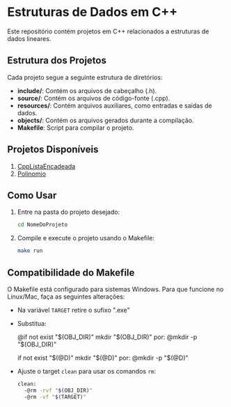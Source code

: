 # Estruturas de Dados em C++

Este repositório contém projetos em C++ relacionados a estruturas de dados lineares.

## Estrutura dos Projetos

Cada projeto segue a seguinte estrutura de diretórios:

- **include/**: Contém os arquivos de cabeçalho (.h).
- **source/**: Contém os arquivos de código-fonte (.cpp).
- **resources/**: Contém arquivos auxiliares, como entradas e saídas de dados.
- **objects/**: Contém os arquivos gerados durante a compilação.
- **Makefile**: Script para compilar o projeto.

## Projetos Disponíveis

1. [CppListaEncadeada](./CppListaEncadeada/README.md)
2. [Polinomio](./Polinomio/README.md)

## Como Usar

1. Entre na pasta do projeto desejado:
   ```bash
   cd NomeDoProjeto
   ```

2. Compile e execute o projeto usando o Makefile:
    ```bash
    make run
    ```

## Compatibilidade do Makefile

O Makefile está configurado para sistemas Windows. Para que funcione no Linux/Mac, faça as seguintes alterações:

- Na variável `TARGET` retire o sufixo ".exe"

- Substitua:

   @if not exist "$(OBJ_DIR)" mkdir "$(OBJ_DIR)"
   por:
   @mkdir -p "$(OBJ_DIR)"

   if not exist "$(@D)" mkdir "$(@D)"
   por:
   @mkdir -p "$(@D)"

- Ajuste o target `clean` para usar os comandos `rm`:

  ```bash
  clean:
	-@rm -rvf "$(OBJ_DIR)"
	-@rm -vf "$(TARGET)"
   ```